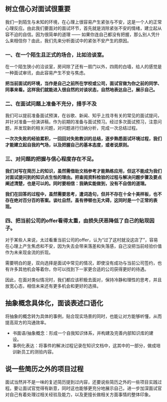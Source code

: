 ## 树立信心对面试很重要

我们一到陌生与未知的环境，在心理上很容易产生紧张与不安，这是一个人的正常心理反应。由此我们要面对的面试环节，首先就是消除紧张不安的情绪，建立起从容不迫的自信。因为很简单的道理 —— 如果你连自己都没有把握，那么别人凭什么来相信你？由此，我们先来分析面试中的紧张不安产生的原因。

### 一、在一个陌生且正式的场合，比如洽谈室。

在一个陌生狭小的洽谈室，房间除了还有一扇门以外，四周的白墙，给人的感觉是一种面试审讯，由此容易产生不安与焦虑。

**把当前面试的环境，当作是自己之前所在学校或公司，面试官做为你之前的同学、同事来看。这样我们就能进入很自然的对谈状态，自然地表达自己，展示自己。**

### 二、在面试问题上准备不充分，措手不及

我们可以提前准备面试预演，在谷歌、新闻、知乎上找寻有关的常见的面试提问，并针对准备一份演讲稿，作为前期的准备与面试预习。经过多次面试预习，注意问题，并发现新的相关问题，对问题进行归纳分析，完成一次总结过程。

**一次次失败的经验累积，一回回对失败教训的总结，逐步熟悉面试环境过程，我们才能建立起自我的气场，以及把握自己的基本态度，或者说原则。**

### 三、对问题的把握与信心程度存在不足。

**我们对写在简历上的知识，虽然需借助文档参考才能熟练应用，但这不能成为我们对面试提问到的知识点生怯的理由。把查阅资料检验的过程与解决问题步骤及要点阐述清楚，也是可以的。同时要相信：我确实能做到，没有不自信的道理。**

**我们在回答的过程中，虽然需要思考，遣词造句，但并不存在十全十美样板，也不存在绝对百分百的答案。谈吐自然，虽有停顿也无大碍，这同时是一个正常的表现。**

### 四、把当前公司的offer看得太重，由损失厌恶降低了自己的贴现因子。

对于某些人来说，太过看重当前公司的offer，认为“过了这村就没这店了”，容易在心理上产生焦虑和不安，因为失去会带来落差和失落感，自己没把当前经验价值作为未来现金流的折现。

需要明白的是，双向选择是面试中常见的情况，即使没有成功与当前公司签约，也有许多其他机会等着你，你可以找到下一家更合适的公司获得更好的待遇。

因此，在面对类似情况时，我们都应该积极去面对，保持冷静和理性的思考，并且放宽心态，相信未来还有更多机会和更好的选择。

## 抽象概念具体化，面谈表述口语化

将抽象的概念转为具体的事例，贴合现实场景的同时，也能让对方能够听懂，从而提高双方的沟通效率。

* 书面语/抽象概念：形成一个自我知识体系，并构建及完善内部知识库的建设。
* 事例化表达：将事件的解决过程记录在知识文档中，这其中的一部分，做成培训新员工的测验内容。

## 说一些简历之外的项目过程

面试当然并不是一味的复述简历提到过内容，还要说些简历之外的一些项目实践过程。要让面试官觉得有新意，同时这也能够更充分地展示自己，进一步加深面试官对自己有着处理过相关经验及能力，以及更擅长做相关方面事情的整体印象。


